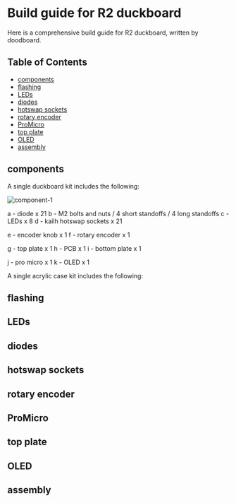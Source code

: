 # Build guide for R2 duckboard

Here is a comprehensive build guide for R2 duckboard, written by doodboard. 

## Table of Contents

* [components](#components)
* [flashing](#flashing)
* [LEDs](#leds)
* [diodes](#diodes)
* [hotswap sockets](#sockets)
* [rotary encoder](#encoder)
* [ProMicro](#promicro)
* [top plate](#top-plate)
* [OLED](#oled)
* [assembly](#assembly)

## components

A single duckboard kit includes the following:

![component-1](https://github.com/doodboard/tutorial/blob/main/1.JPG)

a - diode x 21 
b - M2 bolts and nuts / 4 short standoffs / 4 long standoffs
c - LEDs x 8 
d - kailh hotswap sockets x 21 

e - encoder knob x 1 
f - rotary encoder x 1

g - top plate x 1 
h - PCB x 1 
i - bottom plate x 1 

j - pro micro x 1 
k - OLED x 1 

A single acrylic case kit includes the following:














## flashing

## LEDs

## diodes

## hotswap sockets

## rotary encoder

## ProMicro

## top plate

## OLED

## assembly